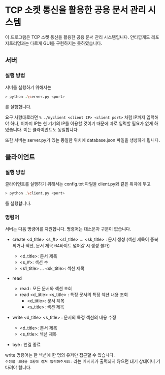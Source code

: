 # TCP 소켓 통신을 활용한 공용 문서 관리 시스템

이 프로그램은 TCP 소켓 통신을 활용한 공용 문서 관리 시스템입니다. 안타깝게도 레포지토리명과는 다르게 GUI를 구현하지는 못하였습니다.

## 서버

### 실행 방법

서버를 실행하기 위해서는 
```bash
> python .\server.py <port>
```
를 실행합니다.

요구 사항대로라면 `% ./myclient <client IP> <client port>` 처럼 IP까지 입력해야 하나, 어차피 IP는 현 기기의 IP를 이용할 것이기 때문에 따로 입력할 필요가 없게 하였습니다.
이는 클라이언트도 동일합니다.

또한 서버는 server.py가 있는 동일한 위치에 database.json 파일을 생성하게 됩니다.

## 클라이언트

### 실행 방법

클라이언트를 실행하기 위해서는 config.txt 파일을 client.py와 같은 위치에 두고
```bash
> python .\client.py <port>
```
를 실행합니다.

### 명령어

서버는 다음 명령어를 지원합니다. 명령어는 대소문자 구분이 없습니다.

- create <d_title> <s_#> <s1_title> ... <sk_title> : 문서 생성 (섹션 제목이 중복되거나 섹션, 문서 제목 64바이트 넘어갈 시 생성 불가)
    - <d_title>: 문서 제목
    - <s_#>: 섹션 수
    - <s1_title> ... <sk_title>: 섹션 제목

- read 
    - read : 모든 문서와 섹션 조회
    - read <d_title> <s_title> : 특정 문서의 특정 섹션 내용 조회
        - <d_title>: 문서 제목
        - <s_title>: 섹션 제목
- write <d_title> <s_title> : 문서의 특정 섹션의 내용 수정
    - <d_title>: 문서 제목
    - <s_title>: 섹션 제목
- bye : 연결 종료
    

write 명령어는 한 섹션에 한 명의 유저만 접근할 수 있습니다. \
`수정할 내용을 3줄에 걸쳐 입력해주세요:` 라는 메시지가 출력되지 않으면 대기 상태이니 기다려야 합니다.
